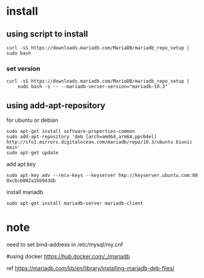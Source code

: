 # install

## using script to install
``` shell
curl -sS https://downloads.mariadb.com/MariaDB/mariadb_repo_setup | sudo bash
```
### set version
``` shell
curl -sS https://downloads.mariadb.com/MariaDB/mariadb_repo_setup |
    sudo bash -s -- --mariadb-server-version="mariadb-10.3"
```

## using add-apt-repository
for ubuntu or debian
``` shell
sudo apt-get install software-properties-common
sudo add-apt-repository 'deb [arch=amd64,arm64,ppc64el] http://sfo1.mirrors.digitalocean.com/mariadb/repo/10.3/ubuntu bionic main'
sudo apt-get update
```
add apt key
``` shell
sudo apt-key adv --recv-keys --keyserver hkp://keyserver.ubuntu.com:80 0xcbcb082a1bb943db
```
install mariadb
``` shell
sudo apt-get install mariadb-server mariadb-client
```
# note
need to set bind-address in /etc/mysql/my.cnf

#using docker
https://hub.docker.com/_/mariadb 

ref <https://mariadb.com/kb/en/library/installing-mariadb-deb-files/>


